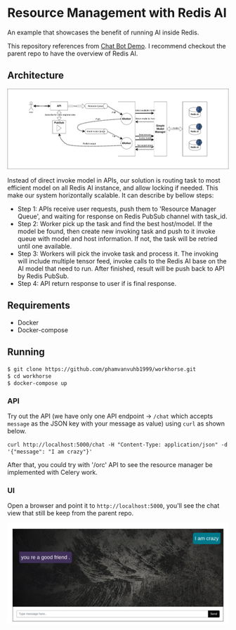 # Resource Management with Redis AI 
An example that showcases the benefit of running AI inside Redis.

This repository references from [Chat Bot Demo](https://github.com/RedisAI/ChatBotDemo). I recommend checkout the parent
repo to have the overview of Redis AI.

## Architecture
![RedisAI Resource Manager](static/redisai-resource-maner.png)

Instead of direct invoke model in APIs, our solution is routing task to most efficient model on all Redis AI instance, and allow locking if needed.
This make our system horizontally scalable.
It can describe by bellow steps:
- Step 1: APIs receive user requests, push them to 'Resource Manager Queue', and waiting for response on Redis PubSub channel with task_id.
- Step 2: Worker pick up the task and find the best host/model. If the model be found, then create new invoking task and push to it invoke queue with model and host information. If not, the task will be retried until one available.
- Step 3: Workers will pick the invoke task and process it. The invoking will include multiple tensor feed, invoke calls to the Redis AI base on the AI model that need to run. After finished, result will be push back to API by Redis PubSub.
- Step 4: API return response to user if is final response.

## Requirements
* Docker
* Docker-compose

## Running

```
$ git clone https://github.com/phamvanvuhb1999/workhorse.git
$ cd workhorse
$ docker-compose up
```

### API
Try out the API (we have only one API endpoint -> `/chat` which accepts `message` as the JSON key with your message as value) using `curl` as shown below.

```
curl http://localhost:5000/chat -H "Content-Type: application/json" -d '{"message": "I am crazy"}'
```

After that, you could try with '/orc' API to see the resource manager be implemented with Celery work.

### UI
Open a browser and point it to `http://localhost:5000`, you'll see the chat view that still be keep from the parent repo.

![RedisAI chatbot demo with pytorch](static/screenshot.png)
